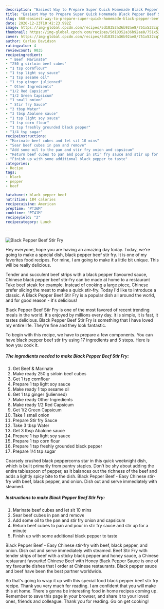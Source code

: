 ```yaml
---
description: "Easiest Way to Prepare Super Quick Homemade Black Pepper Beef Stir Fry"
title: "Easiest Way to Prepare Super Quick Homemade Black Pepper Beef Stir Fry"
slug: 660-easiest-way-to-prepare-super-quick-homemade-black-pepper-beef-stir-fry
date: 2020-12-23T10:42:23.992Z
image: https://img-global.cpcdn.com/recipes/5d18352a36b92ae8/751x532cq70/black-pepper-beef-stir-fry-recipe-main-photo.jpg
thumbnail: https://img-global.cpcdn.com/recipes/5d18352a36b92ae8/751x532cq70/black-pepper-beef-stir-fry-recipe-main-photo.jpg
cover: https://img-global.cpcdn.com/recipes/5d18352a36b92ae8/751x532cq70/black-pepper-beef-stir-fry-recipe-main-photo.jpg
author: Carlos Davidson
ratingvalue: 4
reviewcount: 9035
recipeingredient:
- " Beef  Marinate"
- "250 g sirloin beef cubes"
- "1 tsp cornflour"
- "1 tsp light soy sauce"
- "1 tsp sesame oil"
- "1 tsp ginger julienned"
- " Other Ingredients"
- "1/2 Red Capsicum"
- "1/2 Green Capsicum"
- "1 small onion"
- " Stir fry Sauce"
- "3 tbsp Water"
- "3 tbsp Abalone sauce"
- "1 tsp light soy sauce"
- "1 tsp corn flour"
- "1 tsp freshly grounded black pepper"
- "1/4 tsp sugar"
recipeinstructions:
- "Marinate beef cubes and let sit 10 mins"
- "Sear beef cubes in pan and remove"
- "Add some oil to the pan and stir fry onion and capsicum"
- "Return beef cubes to pan and pour in stir fry sauce and stir up for a minute"
- "Finish up with some additional black pepper to taste"
categories:
- Recipe
tags:
- black
- pepper
- beef

katakunci: black pepper beef 
nutrition: 184 calories
recipecuisine: American
preptime: "PT36M"
cooktime: "PT41M"
recipeyield: "2"
recipecategory: Lunch

---
```



![Black Pepper Beef Stir Fry](https://img-global.cpcdn.com/recipes/5d18352a36b92ae8/751x532cq70/black-pepper-beef-stir-fry-recipe-main-photo.jpg)

Hey everyone, hope you are having an amazing day today. Today, we're going to make a special dish, black pepper beef stir fry. It is one of my favorites food recipes. For mine, I am going to make it a little bit unique. This will be really delicious.

Tender and succulent beef strips with a black pepper flavoured sauce, Chinese black pepper beef stir-fry can be made at home to a restaurant Take beef steak for example. Instead of cooking a large piece, Chinese prefer slicing the meat to make a quick stir-fry. Today I&#39;d like to introduce a classic. A Black Pepper Beef Stir Fry is a popular dish all around the world, and for good reason - it&#39;s delicious!

Black Pepper Beef Stir Fry is one of the most favored of recent trending meals in the world. It's enjoyed by millions every day. It is simple, it is fast, it tastes delicious. Black Pepper Beef Stir Fry is something that I have loved my entire life. They're fine and they look fantastic.


To begin with this recipe, we have to prepare a few components. You can have black pepper beef stir fry using 17 ingredients and 5 steps. Here is how you cook it.

<!--inarticleads1-->

##### The ingredients needed to make Black Pepper Beef Stir Fry:

1. Get  Beef &amp; Marinate
1. Make ready 250 g sirloin beef cubes
1. Get 1 tsp cornflour
1. Prepare 1 tsp light soy sauce
1. Make ready 1 tsp sesame oil
1. Get 1 tsp ginger (julienned)
1. Make ready  Other Ingredients
1. Make ready 1/2 Red Capsicum
1. Get 1/2 Green Capsicum
1. Take 1 small onion
1. Prepare  Stir fry Sauce
1. Take 3 tbsp Water
1. Get 3 tbsp Abalone sauce
1. Prepare 1 tsp light soy sauce
1. Prepare 1 tsp corn flour
1. Prepare 1 tsp freshly grounded black pepper
1. Prepare 1/4 tsp sugar


Coarsely crushed black peppercorns star in this quick weeknight dish, which is built primarily from pantry staples. Don&#39;t be shy about adding the entire tablespoon of pepper, as it balances out the richness of the beef and adds a lightly spicy bite to the dish. Black Pepper Beef - Easy Chinese stir-fry with beef, black pepper, and onion. Dish out and serve immediately with steamed. 

<!--inarticleads2-->

##### Instructions to make Black Pepper Beef Stir Fry:

1. Marinate beef cubes and let sit 10 mins
1. Sear beef cubes in pan and remove
1. Add some oil to the pan and stir fry onion and capsicum
1. Return beef cubes to pan and pour in stir fry sauce and stir up for a minute
1. Finish up with some additional black pepper to taste


Black Pepper Beef - Easy Chinese stir-fry with beef, black pepper, and onion. Dish out and serve immediately with steamed. Beef Stir Fry with tender strips of beef with a sticky black pepper and honey sauce, a Chinese restaurant favourite! Chinese Beef with Honey Black Pepper Sauce is one of my favourite dishes that I order at Chinese restaurants. Black pepper sauce and beef have been the best partner worldwide. 

So that's going to wrap it up with this special food black pepper beef stir fry recipe. Thank you very much for reading. I am confident that you will make this at home. There's gonna be interesting food in home recipes coming up. Remember to save this page in your browser, and share it to your loved ones, friends and colleague. Thank you for reading. Go on get cooking!
